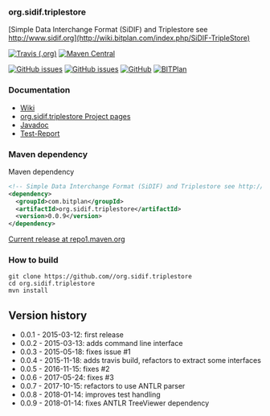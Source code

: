 ### org.sidif.triplestore
[Simple Data Interchange Format (SiDIF) and Triplestore see http://www.sidif.org](http://wiki.bitplan.com/index.php/SiDIF-TripleStore)

[![Travis (.org)](https://img.shields.io/travis//org.sidif.triplestore.svg)](https://travis-ci.org//org.sidif.triplestore)
[![Maven Central](https://img.shields.io/maven-central/v/com.bitplan/org.sidif.triplestore.svg)](https://search.maven.org/artifact/com.bitplan/org.sidif.triplestore/0.0.9/jar)

[![GitHub issues](https://img.shields.io/github/issues//org.sidif.triplestore.svg)](https://github.com//org.sidif.triplestore/issues)
[![GitHub issues](https://img.shields.io/github/issues-closed//org.sidif.triplestore.svg)](https://github.com//org.sidif.triplestore/issues/?q=is%3Aissue+is%3Aclosed)
[![GitHub](https://img.shields.io/github/license//org.sidif.triplestore.svg)](https://www.apache.org/licenses/LICENSE-2.0)
[![BITPlan](http://wiki.bitplan.com/images/wiki/thumb/3/38/BITPlanLogoFontLessTransparent.png/198px-BITPlanLogoFontLessTransparent.png)](http://www.bitplan.com)

### Documentation
* [Wiki](http://wiki.bitplan.com/index.php/SiDIF-TripleStore)
* [org.sidif.triplestore Project pages](https://.github.io/org.sidif.triplestore)
* [Javadoc](https://.github.io/org.sidif.triplestore/apidocs/index.html)
* [Test-Report](https://.github.io/org.sidif.triplestore/surefire-report.html)
### Maven dependency

Maven dependency
```xml
<!-- Simple Data Interchange Format (SiDIF) and Triplestore see http://www.sidif.org http://wiki.bitplan.com/index.php/SiDIF-TripleStore -->
<dependency>
  <groupId>com.bitplan</groupId>
  <artifactId>org.sidif.triplestore</artifactId>
  <version>0.0.9</version>
</dependency>
```

[Current release at repo1.maven.org](http://repo1.maven.org/maven2/com/bitplan/org.sidif.triplestore/0.0.9/)

### How to build
```
git clone https://github.com//org.sidif.triplestore
cd org.sidif.triplestore
mvn install
```
## Version history
* 0.0.1 - 2015-03-12: first release
* 0.0.2 - 2015-03-13: adds command line interface
* 0.0.3 - 2015-05-18: fixes issue #1
* 0.0.4 - 2015-11-18: adds travis build, refactors to extract some interfaces
* 0.0.5 - 2016-11-15: fixes #2
* 0.0.6 - 2017-05-24: fixes #3
* 0.0.7 - 2017-10-15: refactors to use ANTLR parser
* 0.0.8 - 2018-01-14: improves test handling 
* 0.0.9 - 2018-01-14: fixes ANTLR TreeViewer dependency
